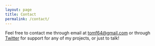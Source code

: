 ```yaml
---
layout: page
title: Contact
permalink: /contact/
---
```


Feel free to contact me through email at [tomf64@gmail.com](mailto:tomf64@gmail.com) or through [Twitter](http://twitter.com/) for support for any of my projects, or just to talk!